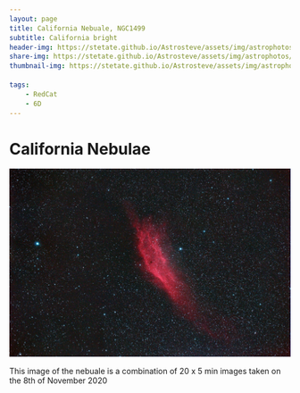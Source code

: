 ```yaml
---
layout: page
title: California Nebuale, NGC1499
subtitle: California bright
header-img: https://stetate.github.io/Astrosteve/assets/img/astrophotos/20201108_NGC1499_california.jpg
share-img: https://stetate.github.io/Astrosteve/assets/img/astrophotos/20201108_NGC1499_california.jpg
thumbnail-img: https://stetate.github.io/Astrosteve/assets/img/astrophotos/20201108_NGC1499_california.jpg

tags: 
    - RedCat
    - 6D
---
```


# California Nebulae

![image][veil]

This image of the nebuale is a combination of 20 x 5 min images taken on the 8th of November 2020

[veil]:../assets/img/astrophotos/20201108_NGC1499_california.jpg

